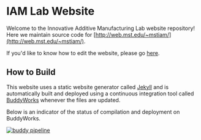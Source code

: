 # IAM Lab Website

Welcome to the Innovative Additive Manufacturing Lab website repository! Here we maintain source code for [http://web.mst.edu/~mstiam/](http://web.mst.edu/~mstiam/).

If you'd like to know how to edit the website, please go [here](http://web.mst.edu/~mstiam/edit).

## How to Build

This website uses a static website generator called [Jekyll](https://jekyllrb.com/) and is automatically built and deployed using a continuous integration tool called [BuddyWorks](https://buddy.works/) whenever the files are updated.

Below is an indicator of the status of compilation and deployment on BuddyWorks.

[![buddy pipeline](https://app.buddy.works/mstiam/website/pipelines/pipeline/52212/badge.svg?token=48c05d15ab3d81a22c654111601886bc1e09a60f62bb25f2200fd5ca4ad1a830 "buddy pipeline")](https://app.buddy.works/mstiam/website/pipelines/pipeline/52212)
